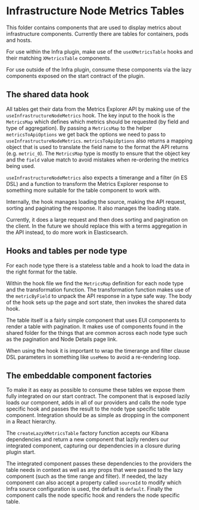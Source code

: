 # Infrastructure Node Metrics Tables

This folder contains components that are used to display metrics about infrastructure components.
Currently there are tables for containers, pods and hosts.

For use within the Infra plugin, make use of the `useXMetricsTable` hooks and their matching 
`XMetricsTable` components.

For use outside of the Infra plugin, consume these components via the lazy components exposed on the
start contract of the plugin.

## The shared data hook

All tables get their data from the Metrics Explorer API by making use of the 
`useInfrastructureNodeMetrics` hook. The key input to the hook is the `MetricsMap` which defines
which metrics should be requested (by field and type of aggregation). By passing a `MetricsMap` to 
the helper `metricsToApiOptions` we get back the options we need to pass to 
`useInfrastructureNodeMetrics`. `metricsToApiOptions` also returns a mapping object that is used to 
translate the field name to the format the API returns (e.g. `metric_0`).
The `MetricsMap` type is mostly to ensure that the object key and the `field` value match to avoid
mistakes when re-ordering the metrics being used.

`useInfrastructureNodeMetrics` also expects a timerange and a filter (in ES DSL) and a function
to transform the Metrics Explorer response to something more suitable for the table component to
work with.

Internally, the hook manages loading the source, making the API request, sorting and paginating the
response. It also manages the loading state.

Currently, it does a large request and then does sorting and pagination on the client. In the future
we should replace this with a terms aggregation in the API instead, to do more work in 
Elasticsearch.

## Hooks and tables per node type

For each node type there is a stateless table and a hook to load the data in the right format for
the table.

Within the hook file we find the `MetricsMap` definition for each node type and the transformation
function. The transformation function makes use of the `metricByField` to unpack the API response
in a type safe way.
The body of the hook sets up the page and sort state, then invokes the shared data hook.

The table itself is a fairly simple component that uses EUI components to render a table with 
pagination. It makes use of components found in the shared folder for the things that are common
across each node type such as the pagination and Node Details page link.

When using the hook it is important to wrap the timerange and filter clause DSL parameters in 
something like `useMemo` to avoid a re-rendering loop.

## The embeddable component factories

To make it as easy as possible to consume these tables we expose them fully integrated on our start
contract. The component that is exposed lazily loads our component, adds in all of our providers
and calls the node type specific hook and passes the result to the node type specific table 
component. Integration should be as simple as dropping in the component in a React hierarchy.

The `createLazyXMetricsTable` factory function accepts our Kibana dependencies and return a new
component that lazily renders our integrated component, capturing our dependencies in a closure
during plugin start.

The integrated component passes these dependencies to the providers the table needs in context as
well as any props that were passed to the lazy component (such as the time range and filter).
If needed, the lazy component can also accept a property called `sourceId` to modify which Infra
source configuration is used, the default is `default`.
Finally the component calls the node specific hook and renders the node specific table.
